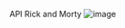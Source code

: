 API Rick and Morty
![image](https://github.com/user-attachments/assets/a680b28c-e446-4d7f-98ff-9fb2a0924ecb)

